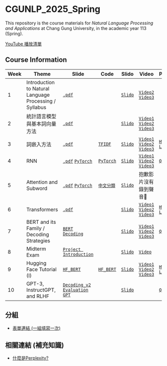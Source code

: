 # CGUNLP_2025_Spring

This repository is the course materials for *Natural Language Processing and Applications* at Chang Gung University, in the academic year 113 (Spring).

[YouTube 播放清單](https://youtube.com/playlist?list=PL0bwsTyVtLVyaEYVZv2gCNIxxNg9u7mL0&si=Z3kGKagh8NobWc1W)

## Course Information
| Week | Theme | Slide | Code | Slido | Video | Practice |
| --- | --- | --- | --- | --- | --- | --- |
|1| Introduction to Natural Language Processing / Syllabus | [`.pdf`](./slides/NLP_intro_0217.pdf) | | [`Slido`](https://app.sli.do/event/pd5eZF7FvAQzuCXz7D46wQ) | [`Video2`](https://youtu.be/9voHhRK1W1U) [`Video3`](https://youtu.be/ux8onH0wmCU) |
|2| 統計語言模型與基本詞向量方法 | [`.pdf`](./slides/statistical_0224.pdf) | |[`Slido`](https://app.sli.do/event/c93VZGKnEh3BxXzckHypMY) | [`Video1`](https://youtu.be/acmtH0k0n1k) [`Video2`](https://youtu.be/qrmrZYpvQmk) [`Video3`](https://youtu.be/CXNzGj56of4) |
| 3 | 詞嵌入方法 | [`.pdf`](./slides/word2vec_0303.pdf) | [`TFIDF`](./Supplementary/TFIDF) | [`Slido`](https://app.sli.do/event/5Pty6pctAniYZQGirUQcnt) | [`Video1`](https://youtu.be/5qz0z_Sjffs?si=6g7i8AfL0M53qAnU) [`Video2`](https://youtu.be/T3hM_zHqozI?si=vlPCtoE3Sr74z2Cv) [`Video3`](https://youtu.be/rRgQ0XVyBlk?si=sRPZdBXjsBnXfEYX) | [`HW1 Link`](https://docs.google.com/presentation/d/1fxTSUMlXLX9_gVuaFkbvInhArjbsZPZhgg7nqxalmFk/edit?usp=sharing) |
| 4 | RNN | [`.pdf`](./slides/rnn_0310.pdf) [`PyTorch`](./slides/pytorch_0310.pdf) | [`PyTorch`](./code/pytorch_tutorial.ipynb) |[`Slido`](https://app.sli.do/event/rYU6Q8eJRYXuL6QvhXB5UN) | [`Video1`](https://youtu.be/QhyqYO-NP3w) [`Video2`](https://youtu.be/0A0eA27yml0) [`Video3`](https://youtu.be/FGJSGAt_9Ks) | [`Quiz`](./quizzes/w4.md) |
| 5 | Attention and Subword | [`.pdf`](./slides/attn_subword_0317.pdf) [`PyTorch`](./slides/pytorch_modeling_0317.pdf) | [`中文分類`](./code/NN_中文文本分類.ipynb) |[`Slido`](https://app.sli.do/event/9x1SLTu8JzeXof41hAqvtR) | 抱歉影片沒有錄到聲音🧎 |
| 6 | Transformers | [`.pdf`](./slides/transformers_0324.pdf) |  |[`Slido`](https://app.sli.do/event/kS3DXPQiCZRE7ibVwgZKy4) | [`Video1`](https://youtu.be/qt_-3EMEcBQ?si=yA6mGA-sD4l_lvoM) [`Video2`](https://youtu.be/hyw_yg5gNJc) [`Video3`](https://youtu.be/UmIoUHLArTc) | [`HW2 Link`](https://docs.google.com/presentation/d/18gotfkUzPmb4M-HxiRX2qi_m9et-SWtSp2Gt3r5Krfk/edit?usp=sharing)|
| 7 | BERT and its Family / Decoding Strategies | [`BERT`](./slides/bert_and_family_0331.pdf) [`Decoding`](./slides/decoding.pdf) | | [`Slido`](https://app.sli.do/event/9gcGDu93J9rFY1s5xvoFEX) | [`Video1`](https://youtu.be/WiEWBQJ46nA) [`Video2`](https://youtu.be/ktnUrTik_ps) [`Video3`](https://youtu.be/4WOiFqKnWXc) | [`Quiz`](./quizzes/w7.md) |
| 8 | Midterm Exam | [`Project Introduction`](./slides/projects_0407.pdf)| | [`Slido`](https://app.sli.do/event/xeUDohzq9CjnDRkF76dmaK) | [`Video`](https://youtu.be/Z9uEWEShZ2Y)  |  |
| 9 | Hugging Face Tutorial (I) | [`HF_BERT`](./slides/huggingface_bert.pptx) | [`HF_BERT`](./code/bert_huggingface.ipynb)  | [`Slido`](https://app.sli.do/event/d3kyFGDn1FoYn7KcPD9pB3) | [`Video1`](https://youtu.be/tUO-XqMmWPU) [`Video2`](https://youtu.be/KxIwjub6tZc) [`Video3`](https://youtu.be/qKS1PH4XBoE) |[`HW3 Link`](https://docs.google.com/presentation/d/1ifPzhEX7a0TMC-Pt09aYHwfL8nCgzXkdMtY-zy9P4e4/edit?usp=sharing) | 
| 10 | GPT-3, InstructGPT, and RLHF | [`Decoding_v2`](./slides/decoding_v2.pdf) [`Evaluation`](./slides/NLG_evaluations.pdf) [`GPT`](./slides/GPT3_InstructGPT_RLHF_0421.pdf) | | [`Slido`](https://app.sli.do/event/cgV1ukEY9BdrYvrQHVoMb9) |  |[`Quiz`]()|

## 分組
- [表單連結 (一組填寫一次)](https://docs.google.com/forms/d/e/1FAIpQLSf_T46q5aIUokf6e5m9EGnB6OWCoWA4UKDRQx4W14y0vog59g/viewform?usp=sharing)

## 相關連結 (補充知識)
- [什麼是Perplexity?](https://mp.weixin.qq.com/s?__biz=MzkyOTY4Mjc4MQ==&mid=2247483766&idx=1&sn=56563281557b6f58feacb935eb6a872a&chksm=c2048544f5730c52cf2bf4c9ed60ac0a21793bacdddc4d63b481d4aa887bc6a838fecf0b6cc7&token=607452854&lang=zh_CN#rds)
